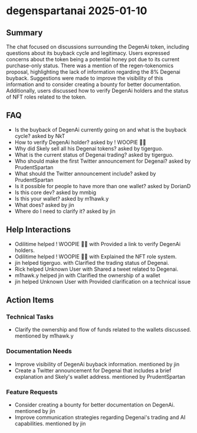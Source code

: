 # degenspartanai 2025-01-10

## Summary
The chat focused on discussions surrounding the DegenAi token, including questions about its buyback cycle and legitimacy. Users expressed concerns about the token being a potential honey pot due to its current purchase-only status. There was a mention of the regen-tokenomics proposal, highlighting the lack of information regarding the 8% Degenai buyback. Suggestions were made to improve the visibility of this information and to consider creating a bounty for better documentation. Additionally, users discussed how to verify DegenAi holders and the status of NFT roles related to the token.

## FAQ
- Is the buyback of DegenAi currently going on and what is the buyback cycle? asked by NkT
- How to verify DegenAi holder? asked by ! WOOPIE 🐋🐋
- Why did Skely sell all his Degenai tokens? asked by tigerguo.
- What is the current status of Degenai trading? asked by tigerguo.
- Who should make the first Twitter announcement for Degenai? asked by PrudentSpartan
- What should the Twitter announcement include? asked by PrudentSpartan
- Is it possible for people to have more than one wallet? asked by DorianD
- Is this core dev? asked by mmbig
- Is this your wallet? asked by m1hawk.y
- What does? asked by jin
- Where do I need to clarify it? asked by jin

## Help Interactions
- Odilitime helped ! WOOPIE 🐋🐋 with Provided a link to verify DegenAi holders.
- Odilitime helped ! WOOPIE 🐋🐋 with Explained the NFT role system.
- jin helped tigerguo. with Clarified the trading status of Degenai.
- Rick helped Unknown User with Shared a tweet related to Degenai.
- m1hawk.y helped jin with Clarified the ownership of a wallet
- jin helped Unknown User with Provided clarification on a technical issue

## Action Items

### Technical Tasks
- Clarify the ownership and flow of funds related to the wallets discussed. mentioned by m1hawk.y

### Documentation Needs
- Improve visibility of DegenAi buyback information. mentioned by jin
- Create a Twitter announcement for Degenai that includes a brief explanation and Skely's wallet address. mentioned by PrudentSpartan

### Feature Requests
- Consider creating a bounty for better documentation on DegenAi. mentioned by jin
- Improve communication strategies regarding Degenai's trading and AI capabilities. mentioned by jin